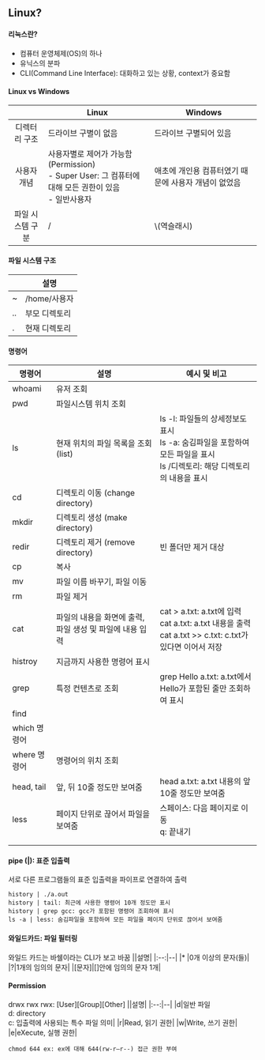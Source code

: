 ## Linux?

#### 리눅스란?
- 컴퓨터 운영체제(OS)의 하나  
- 유닉스의 분파
- CLI(Command Line Interface): 대화하고 있는 상황, context가 중요함

#### Linux vs Windows

|  |Linux|Windows|
|:--:|------------|-----------|
|디렉터리 구조|드라이브 구별이 없음|드라이브 구별되어 있음|
|사용자 개념|사용자별로 제어가 가능함(Permission) <br> - Super User: 그 컴퓨터에 대해 모든 권한이 있음 <br> - 일반사용자|애초에 개인용 컴퓨터였기 때문에 사용자 개념이 없었음|
|파일 시스템 구분| / | \\(역슬래시)|

#### 파일 시스템 구조
||설명|
|--|---|
|~|/home/사용자|
|..|부모 디렉토리|
|.|현재 디렉토리|

#### 명령어

|명령어|설명|예시 및 비고|
|-----|-----|---|
|whoami|유저 조회||
|pwd|파일시스템 위치 조회||
|ls|현재 위치의 파일 목록을 조회 (list)|ls -l: 파일들의 상세정보도 표시 <br> ls -a: 숨김파일을 포함하여 모든 파일을 표시 <br> ls /디렉토리: 해당 디렉토리의 내용을 표시|
|cd|디렉토리 이동 (change directory)||
|mkdir|디렉토리 생성 (make directory)||
|redir|디렉토리 제거 (remove directory)|빈 폴더만 제거 대상|
|cp|복사||
|mv|파일 이름 바꾸기, 파일 이동||
|rm|파일 제거||
|cat|파일의 내용을 화면에 출력, 파일 생성 및 파일에 내용 입력|cat > a.txt: a.txt에 입력 <br> cat a.txt: a.txt 내용을 출력 <br> cat a.txt >> c.txt: c.txt가 있다면 이어서 저장|
|histroy|지금까지 사용한 명령어 표시||
|grep|특정 컨텐츠로 조회|grep Hello a.txt: a.txt에서 Hello가 포함된 줄만 조회하여 표시|
|find|||
|which 명령어|||
|where 명령어|명령어의 위치 조회||
|head, tail| 앞, 뒤 10줄 정도만 보여줌|head a.txt: a.txt 내용의 앞 10줄 정도만 보여줌|
|less|페이지 단위로 끊어서 파일을 보여줌|스페이스: 다음 페이지로 이동 <br> q: 끝내기|
||||
||||

#### pipe (|): 표준 입출력
서로 다른 프로그램들의 표준 입출력을 파이프로 연결하여 출력
```
history | ./a.out
history | tail: 최근에 사용한 명령어 10개 정도만 표시
history | grep gcc: gcc가 포함된 명령어 조회하여 표시
ls -a | less: 숨김파일을 포함하여 모든 파일을 페이지 단위로 끊어서 보여줌
```

#### 와일드카드: 파일 필터링
와일드 카드는 바쉘이라는 CLI가 보고 바꿈
||설명|
|:--:|--|
|* |0개 이상의 문자(들)|
|?|1개의 임의의 문자|
|[문자]|[]안에 임의의 문자 1개|

#### Permission
drwx rwx rwx: [User][Group][Other]
||설명|
|:--:|--|
|d|일반 파일 <br> d: directory <br> c: 입출력에 사용되는 특수 파일 의미|
|r|Read, 읽기 권한|
|w|Write, 쓰기 권한|
|e|eXecute, 실행 권한|

```
chmod 644 ex: ex에 대해 644(rw-r—r--) 접근 권한 부여
```
